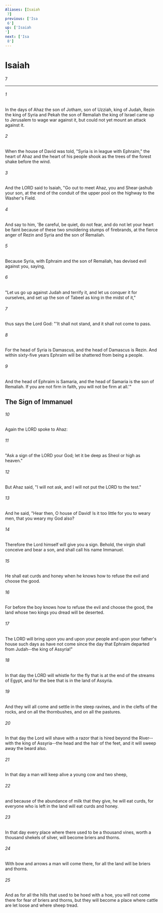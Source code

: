 ```yaml
---
Aliases: [Isaiah 7]
previous: ['Isa 6']
up: ['Isaiah']
next: ['Isa 8']
---
```

# Isaiah 7

***
 

###### 1 
In the days of Ahaz the son of Jotham, son of Uzziah, king of Judah, Rezin the king of Syria and Pekah the son of Remaliah the king of Israel came up to Jerusalem to wage war against it, but could not yet mount an attack against it.  

###### 2 
When the house of David was told, "Syria is in league with Ephraim," the heart of Ahaz and the heart of his people shook as the trees of the forest shake before the wind.  

###### 3 
And the LORD said to Isaiah, "Go out to meet Ahaz, you and Shear-jashub your son, at the end of the conduit of the upper pool on the highway to the Washer's Field.  

###### 4 
And say to him, 'Be careful, be quiet, do not fear, and do not let your heart be faint because of these two smoldering stumps of firebrands, at the fierce anger of Rezin and Syria and the son of Remaliah.  

###### 5 
Because Syria, with Ephraim and the son of Remaliah, has devised evil against you, saying,  

###### 6 
"Let us go up against Judah and terrify it, and let us conquer it for ourselves, and set up the son of Tabeel as king in the midst of it,"  

###### 7 
thus says the Lord God: "'It shall not stand,  and it shall not come to pass.   

###### 8 
For the head of Syria is Damascus,  and the head of Damascus is Rezin.  And within sixty-five years  Ephraim will be shattered from being a people.   

###### 9 
And the head of Ephraim is Samaria,  and the head of Samaria is the son of Remaliah.  If you are not firm in faith,  you will not be firm at all.'"  ## The Sign of Immanuel  

###### 10 
Again the LORD spoke to Ahaz:  

###### 11 
"Ask a sign of the LORD your God; let it be deep as Sheol or high as heaven."  

###### 12 
But Ahaz said, "I will not ask, and I will not put the LORD to the test."  

###### 13 
And he said, "Hear then, O house of David! Is it too little for you to weary men, that you weary my God also?  

###### 14 
Therefore the Lord himself will give you a sign. Behold, the virgin shall conceive and bear a son, and shall call his name Immanuel.  

###### 15 
He shall eat curds and honey when he knows how to refuse the evil and choose the good.  

###### 16 
For before the boy knows how to refuse the evil and choose the good, the land whose two kings you dread will be deserted.  

###### 17 
The LORD will bring upon you and upon your people and upon your father's house such days as have not come since the day that Ephraim departed from Judah--the king of Assyria!"  

###### 18 
In that day the LORD will whistle for the fly that is at the end of the streams of Egypt, and for the bee that is in the land of Assyria.  

###### 19 
And they will all come and settle in the steep ravines, and in the clefts of the rocks, and on all the thornbushes, and on all the pastures.  

###### 20 
In that day the Lord will shave with a razor that is hired beyond the River--with the king of Assyria--the head and the hair of the feet, and it will sweep away the beard also.  

###### 21 
In that day a man will keep alive a young cow and two sheep,  

###### 22 
and because of the abundance of milk that they give, he will eat curds, for everyone who is left in the land will eat curds and honey.  

###### 23 
In that day every place where there used to be a thousand vines, worth a thousand shekels of silver, will become briers and thorns.  

###### 24 
With bow and arrows a man will come there, for all the land will be briers and thorns.  

###### 25 
And as for all the hills that used to be hoed with a hoe, you will not come there for fear of briers and thorns, but they will become a place where cattle are let loose and where sheep tread.
